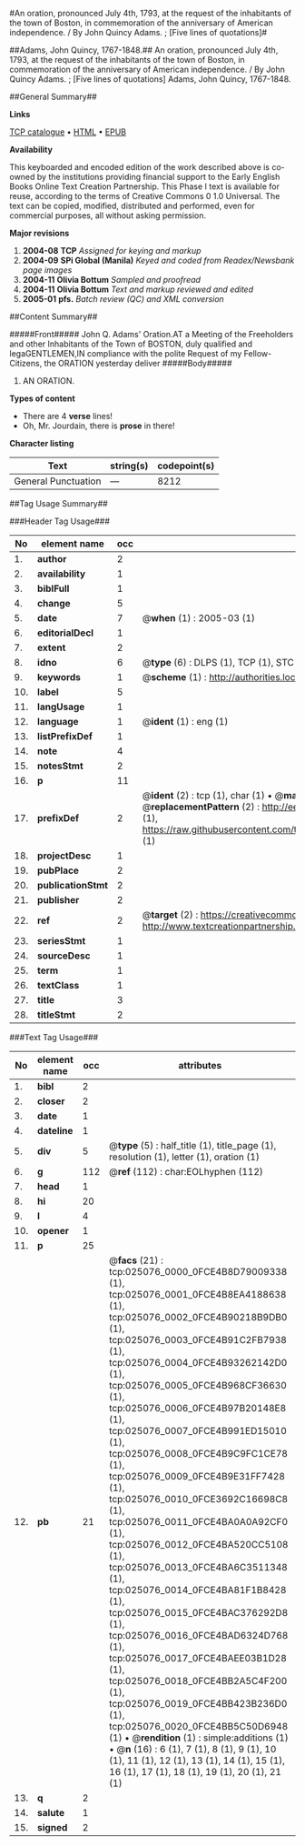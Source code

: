#An oration, pronounced July 4th, 1793, at the request of the inhabitants of the town of Boston, in commemoration of the anniversary of American independence. / By John Quincy Adams. ; [Five lines of quotations]#

##Adams, John Quincy, 1767-1848.##
An oration, pronounced July 4th, 1793, at the request of the inhabitants of the town of Boston, in commemoration of the anniversary of American independence. / By John Quincy Adams. ; [Five lines of quotations]
Adams, John Quincy, 1767-1848.

##General Summary##

**Links**

[TCP catalogue](http://www.ota.ox.ac.uk/tcp/)  • 
[HTML](http://tei.it.ox.ac.uk/tcp/Texts-HTML/free/N19/N19263.html)  • 
[EPUB](http://tei.it.ox.ac.uk/tcp/Texts-EPUB/free/N19/N19263.epub)

**Availability**

This keyboarded and encoded edition of the
	       work described above is co-owned by the institutions
	       providing financial support to the Early English Books
	       Online Text Creation Partnership. This Phase I text is
	       available for reuse, according to the terms of Creative
	       Commons 0 1.0 Universal. The text can be copied,
	       modified, distributed and performed, even for
	       commercial purposes, all without asking permission.

**Major revisions**

1. __2004-08__ __TCP__ *Assigned for keying and markup*
1. __2004-09__ __SPi Global (Manila)__ *Keyed and coded from Readex/Newsbank page images*
1. __2004-11__ __Olivia Bottum__ *Sampled and proofread*
1. __2004-11__ __Olivia Bottum__ *Text and markup reviewed and edited*
1. __2005-01__ __pfs.__ *Batch review (QC) and XML conversion*

##Content Summary##

#####Front#####
John Q. Adams' Oration.AT a Meeting of the Freeholders and other Inhabitants of the Town of BOSTON, duly qualified and legaGENTLEMEN,IN compliance with the polite Request of my Fellow-Citizens, the ORATION yesterday deliver
#####Body#####

1. AN ORATION.

**Types of content**

  * There are 4 **verse** lines!
  * Oh, Mr. Jourdain, there is **prose** in there!

**Character listing**


|Text|string(s)|codepoint(s)|
|---|---|---|
|General Punctuation|—|8212|

##Tag Usage Summary##

###Header Tag Usage###

|No|element name|occ|attributes|
|---|---|---|---|
|1.|__author__|2||
|2.|__availability__|1||
|3.|__biblFull__|1||
|4.|__change__|5||
|5.|__date__|7| @__when__ (1) : 2005-03 (1)|
|6.|__editorialDecl__|1||
|7.|__extent__|2||
|8.|__idno__|6| @__type__ (6) : DLPS (1), TCP (1), STC (1), NOTIS (1), IMAGE-SET (1), EVANS-CITATION (1)|
|9.|__keywords__|1| @__scheme__ (1) : http://authorities.loc.gov/ (1)|
|10.|__label__|5||
|11.|__langUsage__|1||
|12.|__language__|1| @__ident__ (1) : eng (1)|
|13.|__listPrefixDef__|1||
|14.|__note__|4||
|15.|__notesStmt__|2||
|16.|__p__|11||
|17.|__prefixDef__|2| @__ident__ (2) : tcp (1), char (1)  •  @__matchPattern__ (2) : ([0-9\-]+):([0-9IVX]+) (1), (.+) (1)  •  @__replacementPattern__ (2) : http://eebo.chadwyck.com/downloadtiff?vid=$1&page=$2 (1), https://raw.githubusercontent.com/textcreationpartnership/Texts/master/tcpchars.xml#$1 (1)|
|18.|__projectDesc__|1||
|19.|__pubPlace__|2||
|20.|__publicationStmt__|2||
|21.|__publisher__|2||
|22.|__ref__|2| @__target__ (2) : https://creativecommons.org/publicdomain/zero/1.0/ (1), http://www.textcreationpartnership.org/docs/. (1)|
|23.|__seriesStmt__|1||
|24.|__sourceDesc__|1||
|25.|__term__|1||
|26.|__textClass__|1||
|27.|__title__|3||
|28.|__titleStmt__|2||


###Text Tag Usage###

|No|element name|occ|attributes|
|---|---|---|---|
|1.|__bibl__|2||
|2.|__closer__|2||
|3.|__date__|1||
|4.|__dateline__|1||
|5.|__div__|5| @__type__ (5) : half_title (1), title_page (1), resolution (1), letter (1), oration (1)|
|6.|__g__|112| @__ref__ (112) : char:EOLhyphen (112)|
|7.|__head__|1||
|8.|__hi__|20||
|9.|__l__|4||
|10.|__opener__|1||
|11.|__p__|25||
|12.|__pb__|21| @__facs__ (21) : tcp:025076_0000_0FCE4B8D79009338 (1), tcp:025076_0001_0FCE4B8EA4188638 (1), tcp:025076_0002_0FCE4B90218B9DB0 (1), tcp:025076_0003_0FCE4B91C2FB7938 (1), tcp:025076_0004_0FCE4B93262142D0 (1), tcp:025076_0005_0FCE4B968CF36630 (1), tcp:025076_0006_0FCE4B97B20148E8 (1), tcp:025076_0007_0FCE4B991ED15010 (1), tcp:025076_0008_0FCE4B9C9FC1CE78 (1), tcp:025076_0009_0FCE4B9E31FF7428 (1), tcp:025076_0010_0FCE3692C16698C8 (1), tcp:025076_0011_0FCE4BA0A0A92CF0 (1), tcp:025076_0012_0FCE4BA520CC5108 (1), tcp:025076_0013_0FCE4BA6C3511348 (1), tcp:025076_0014_0FCE4BA81F1B8428 (1), tcp:025076_0015_0FCE4BAC376292D8 (1), tcp:025076_0016_0FCE4BAD6324D768 (1), tcp:025076_0017_0FCE4BAEE03B1D28 (1), tcp:025076_0018_0FCE4BB2A5C4F200 (1), tcp:025076_0019_0FCE4BB423B236D0 (1), tcp:025076_0020_0FCE4BB5C50D6948 (1)  •  @__rendition__ (1) : simple:additions (1)  •  @__n__ (16) : 6 (1), 7 (1), 8 (1), 9 (1), 10 (1), 11 (1), 12 (1), 13 (1), 14 (1), 15 (1), 16 (1), 17 (1), 18 (1), 19 (1), 20 (1), 21 (1)|
|13.|__q__|2||
|14.|__salute__|1||
|15.|__signed__|2||
